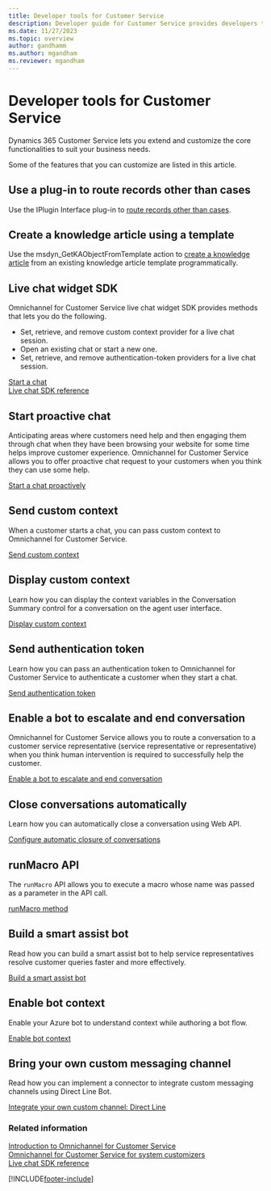 ```yaml
---
title: Developer tools for Customer Service
description: Developer guide for Customer Service provides developers the information they need to get started with using the extensibility features.
ms.date: 11/27/2023
ms.topic: overview
author: gandhamm
ms.author: mgandham
ms.reviewer: mgandham
---
```


# Developer tools for Customer Service

Dynamics 365 Customer Service lets you extend and customize the core functionalities to suit your business needs.

Some of the features that you can customize are listed in this article.

## Use a plug-in to route records other than cases

Use the IPlugin Interface plug-in to [route records other than cases](trigger-routing-non-case-records.md).

## Create a knowledge article using a template

Use the msdyn_GetKAObjectFromTemplate action to [create a knowledge article](create-knowledge-article-using-template.md) from an existing knowledge article template programmatically.


## Live chat widget SDK 

Omnichannel for Customer Service live chat widget SDK provides methods that lets you do the following.
- Set, retrieve, and remove custom context provider for a live chat session.
- Open an existing chat or start a new one.
- Set, retrieve, and remove authentication-token providers for a live chat session.

[Start a chat](initiate-chat-wait-time.md)  
[Live chat SDK reference](omnichannel-reference.md)

## Start proactive chat 

Anticipating areas where customers need help and then engaging them through chat when they have been browsing your website for some time helps improve customer experience. Omnichannel for Customer Service allows you to offer proactive chat request to your customers when you think they can use some help.

[Start a chat proactively](start-proactive-chat.md)

## Send custom context

When a customer starts a chat, you can pass custom context to Omnichannel for Customer Service.

[Send custom context](send-context-starting-chat.md)

## Display custom context 

Learn how you can display the context variables in the Conversation Summary control for a conversation on the agent user interface.

[Display custom context](display-custom-context.md)

## Send authentication token

Learn how you can pass an authentication token to Omnichannel for Customer Service to authenticate a customer when they start a chat.

[Send authentication token](send-auth-token-starting-chat.md)

## Enable a bot to escalate and end conversation

Omnichannel for Customer Service allows you to route a conversation to a customer service representative (service representative or representative) when you think human intervention is required to successfully help the customer.

[Enable a bot to escalate and end conversation](bot-escalate-end-conversation.md)<br />

## Close conversations automatically

Learn how you can automatically close a conversation using Web API.

[Configure automatic closure of conversations](auto-close-conversation.md)

## runMacro API

The `runMacro` API allows you to execute a macro whose name was passed as a parameter in the API call.

[runMacro method](reference/methods/runMacro.md)

## Build a smart assist bot

Read how you can build a smart assist bot to help service representatives resolve customer queries faster and more effectively.

[Build a smart assist bot](smart-assist-bot.md)

## Enable bot context

Enable your Azure bot to understand context while authoring a bot flow. 

[Enable bot context](enable-bot-context.md)

## Bring your own custom messaging channel

Read how you can implement a connector to integrate custom messaging channels using Direct Line Bot.

[Integrate your own custom channel: Direct Line](bring-your-own-channel.md) 


### Related information

[Introduction to Omnichannel for Customer Service](../implement/introduction-omnichannel.md)<br />
[Omnichannel for Customer Service for system customizers](../administer/omnichannel-customizer.md)<br />
[Live chat SDK reference](omnichannel-reference.md)  


[!INCLUDE[footer-include](../../includes/footer-banner.md)]
